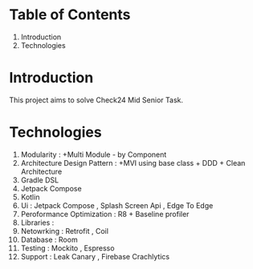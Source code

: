# **Table of Contents**
1. Introduction
2. Technologies


# Introduction 
This project aims to solve Check24 Mid Senior Task. 

# **Technologies**
1. Modularity : +Multi Module - by Component
2. Architecture Design Pattern : +MVI using base class + DDD + Clean Architecture
3. Gradle DSL
4. Jetpack Compose
5. Kotlin
6. Ui : Jetpack Compose , Splash Screen Api , Edge To Edge
8. Peroformance Optimization : R8 + Baseline profiler
9. Libraries :
  1. Netowrking  : Retrofit , Coil
  2. Database    : Room
  3. Testing     : Mockito , Espresso
  4. Support     : Leak Canary , Firebase Crachlytics
  
  
